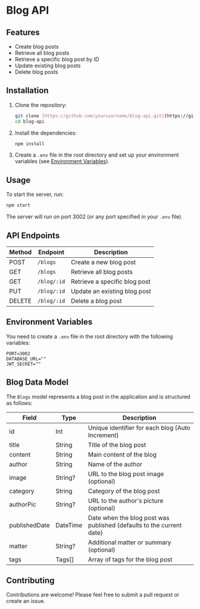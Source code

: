 # Blog API

## Features

- Create blog posts
- Retrieve all blog posts
- Retrieve a specific blog post by ID
- Update existing blog posts
- Delete blog posts

## Installation

1. Clone the repository:

   ```bash
   git clone [https://github.com/yourusername/blog-api.git](https://github.com/CharanAdithya6505/Ideapulse-server.git)
   cd blog-api
   ```

2. Install the dependencies:

   ```bash
   npm install
   ```

3. Create a `.env` file in the root directory and set up your environment variables (see [Environment Variables](#environment-variables)).

## Usage

To start the server, run:

```bash
npm start
```

The server will run on port 3002 (or any port specified in your `.env` file).

## API Endpoints

| Method | Endpoint          | Description                       |
|--------|-------------------|-----------------------------------|
| POST   | `/blogs`          | Create a new blog post           |
| GET    | `/blogs`          | Retrieve all blog posts          |
| GET    | `/blog/:id`       | Retrieve a specific blog post    |
| PUT    | `/blog/:id`       | Update an existing blog post     |
| DELETE | `/blog/:id`       | Delete a blog post               |

## Environment Variables

You need to create a `.env` file in the root directory with the following variables:

```
PORT=3002
DATABASE_URL=""
JWT_SECRET=""
```

## Blog Data Model

The `Blogs` model represents a blog post in the application and is structured as follows:

| Field         | Type       | Description                               |
|---------------|------------|-------------------------------------------|
| id            | Int        | Unique identifier for each blog (Auto Increment) |
| title         | String     | Title of the blog post                    |
| content       | String     | Main content of the blog                  |
| author        | String     | Name of the author                        |
| image         | String?    | URL to the blog post image (optional)     |
| category      | String     | Category of the blog post                 |
| authorPic     | String?    | URL to the author's picture (optional)    |
| publishedDate | DateTime   | Date when the blog post was published (defaults to the current date) |
| matter        | String?    | Additional matter or summary (optional)   |
| tags          | Tags[]     | Array of tags for the blog post           |

## Contributing

Contributions are welcome! Please feel free to submit a pull request or create an issue.
